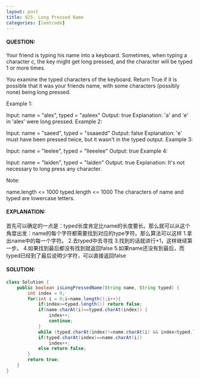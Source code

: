 ```yaml
---
layout: post
title: 925. Long Pressed Name
categories: [leetcode]
---
```


#### QUESTION:
Your friend is typing his name into a keyboard.  Sometimes, when typing a character c, the key might get long pressed, and the character will be typed 1 or more times.

You examine the typed characters of the keyboard.  Return True if it is possible that it was your friends name, with some characters (possibly none) being long pressed.

Example 1:

Input: name = "alex", typed = "aaleex"
Output: true
Explanation: 'a' and 'e' in 'alex' were long pressed.
Example 2:

Input: name = "saeed", typed = "ssaaedd"
Output: false
Explanation: 'e' must have been pressed twice, but it wasn't in the typed output.
Example 3:

Input: name = "leelee", typed = "lleeelee"
Output: true
Example 4:

Input: name = "laiden", typed = "laiden"
Output: true
Explanation: It's not necessary to long press any character.
 

Note:

name.length <= 1000
typed.length <= 1000
The characters of name and typed are lowercase letters.
 
#### EXPLANATION:

首先可以确定的一点是：typed长度肯定比name的长度要长。那么就可以从这个角度出发：name的每个字符都需要找到对应的type字符。那么算法可以这样
1.拿出name中的每一个字符。
2.去typed中去寻找
3.找到的话就进行+1，这样继续第一步。
4.如果找到最后都没有找到就返回false
5.如果name还没有到最后，而typed已经到了最后说明少字符，可以直接返回false

#### SOLUTION:
```java
class Solution {
    public boolean isLongPressedName(String name, String typed) {
        int index = 0;
        for(int i = 0;i<name.length();i++){
            if(index>=typed.length()) return false;
            if(name.charAt(i)==typed.charAt(index)) {
                index++;
                continue;
            }
            while (typed.charAt(index)!=name.charAt(i) && index<typed.length()-1) index++;
            if(typed.charAt(index)==name.charAt(i))
                index++;
            else return false;
        }
        return true;
    }
}
```
